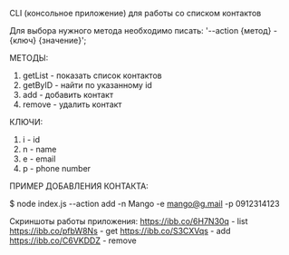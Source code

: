 
CLI (консольное приложение) для работы со списком контактов

Для выбора нужного метода необходимо писать: 
'--action {метод} -{ключ} {значение}';

МЕТОДЫ:
1) getList - показать список контактов
2) getByID - найти по указанному id 
3) add - добавить контакт
4) remove - удалить контакт

КЛЮЧИ:
1) i - id
2) n - name
3) e - email
4) p - phone number

ПРИМЕР ДОБАВЛЕНИЯ КОНТАКТА:

$ node index.js --action add -n Mango -e mango@g.mail -p 0912314123

Скриншоты работы приложения:
https://ibb.co/6H7N30q - list
https://ibb.co/pfbW8Ns - get
https://ibb.co/S3CXVqs - add
https://ibb.co/C6VKDDZ - remove




